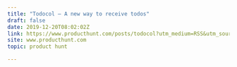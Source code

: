 ```yaml
---
title: "Todocol — A new way to receive todos"
draft: false
date: 2019-12-20T08:02:02Z
link: https://www.producthunt.com/posts/todocol?utm_medium=RSS&utm_source=hune
site: www.producthunt.com
topic: product hunt  

---
```


